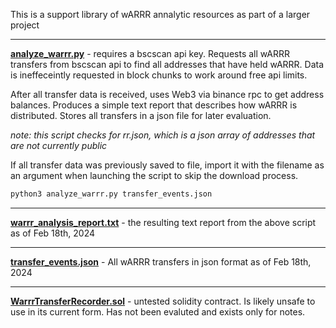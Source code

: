 This is a support library of wARRR annalytic resources as part of a larger project

---

**[analyze_warrr.py](https://github.com/scott-ftf/wARRR_analytics/blob/main/analyze_warrr.py)** - requires a bscscan api key. Requests all wARRR transfers from bscscan api to find all addresses that have held wARRR. Data is ineffeceintly requested in block chunks to work around free api limits.

After all transfer data is received, uses Web3 via binance rpc to get address balances. Produces a simple text report that describes how wARRR is distributed. Stores all transfers in a json file for later evaluation. 

*note: this script checks for rr.json, which is a json array of addresses that are not currently public* 

If all transfer data was previously saved to file, import it with the filename as an argument when launching the script to skip the download process.

```BASH
python3 analyze_warrr.py transfer_events.json 
```

---

**[warrr_analysis_report.txt](https://github.com/scott-ftf/wARRR_analytics/blob/main/warrr_analysis_report.txt)** - the resulting text report from the above script as of Feb 18th, 2024 

---

**[transfer_events.json](https://github.com/scott-ftf/wARRR_analytics/blob/main/transfer_events.json)** - All wARRR transfers in json format as of Feb 18th, 2024

---

**[WarrrTransferRecorder.sol](https://github.com/scott-ftf/wARRR_analytics/blob/main/WarrrTransferRecorder.sol)** - untested solidity contract. Is likely unsafe to use in its current form. Has not been evaluted and exists only for notes. 


